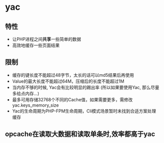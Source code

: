 # yac

## 特性

- 让PHP进程之间**共享**一些简单的数据
- 高效地缓存一些页面结果

## 限制

- 缓存的键长度不能超过48字节，太长的话可以md5结果后再使用
- Value的最大长度不能超过64M，压缩后的长度不能超过1M
- 当内存不够的时候, Yac会有比较明显的踢出率 (所以如果要使用Yac, 那么尽量多给点内存...)
- 最多可用存储32768个不同的Cache值，如果需要更多，需修改yac.keys_memory_size
- Yac的生命周期为PHP-FPM生命周期，Cli模式场景暂时未找到合适方案处理缓存

## opcache在读取大数据和读取单条时,效率都高于yac

